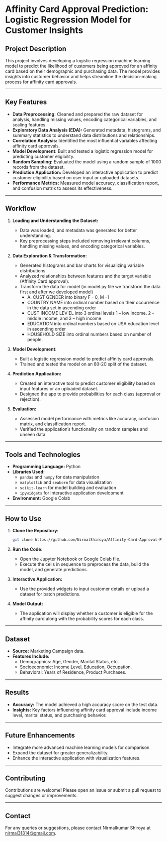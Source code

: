 # Affinity Card Approval Prediction: Logistic Regression Model for Customer Insights

## Project Description
This project involves developing a logistic regression machine learning model to predict the likelihood of customers being approved for an affinity card based on their demographic and purchasing data. The model provides insights into customer behavior and helps streamline the decision-making process for affinity card approvals.

---

## Key Features
- **Data Preprocessing:** Cleaned and prepared the raw dataset for analysis, handling missing values, encoding categorical variables, and scaling features.
- **Exploratory Data Analysis (EDA):** Generated metadata, histograms, and summary statistics to understand data distributions and relationships.
- **Correlation Analysis:** Identified the most influential variables affecting affinity card approvals.
- **Model Development:** Built and tested a logistic regression model for predicting customer eligibility.
- **Random Sampling:** Evaluated the model using a random sample of 1000 records from the dataset.
- **Prediction Application:** Developed an interactive application to predict customer eligibility based on user input or uploaded datasets.
- **Performance Metrics:** Measured model accuracy, classification report, and confusion matrix to assess its effectiveness.

---

## Workflow
1. **Loading and Understanding the Dataset:**
   - Data was loaded, and metadata was generated for better understanding.
   - Key preprocessing steps included removing irrelevant columns, handling missing values, and encoding categorical variables.

2. **Data Exploration & Transformation:**
   - Generated histograms and bar charts for visualizing variable distributions.
   - Analyzed relationships between features and the target variable (Affinity Card approval).
   - Transform the data for model (in model.py file we transform the data first and after we developed model)
        - A. CUST GENDER into binary F - 0, M -1
        - COUNTRY NAME into ordinal number based on their occurrence in the data set in ascending order
        - CUST INCOME LEV EL into 3 ordinal levels 1 – low income. 2 -middle income, and 3 – high income
        - EDUCATION into ordinal numbers based on USA education level in ascending order
        - HOUSEHOLD SIZE into ordinal numbers based on number of people.

3. **Model Development:**
   - Built a logistic regression model to predict affinity card approvals.
   - Trained and tested the model on an 80-20 split of the dataset.

4. **Prediction Application:**
   - Created an interactive tool to predict customer eligibility based on input features or an uploaded dataset.
   - Designed the app to provide probabilities for each class (approval or rejection).

5. **Evaluation:**
   - Assessed model performance with metrics like accuracy, confusion matrix, and classification report.
   - Verified the application’s functionality on random samples and unseen data.

---

## Tools and Technologies
- **Programming Language:** Python
- **Libraries Used:**
  - `pandas` and `numpy` for data manipulation
  - `matplotlib` and `seaborn` for data visualization
  - `scikit-learn` for model building and evaluation
  - `ipywidgets` for interactive application development
- **Environment:** Google Colab

---

## How to Use
1. **Clone the Repository:**
   ```bash
   git clone https://github.com/NirmalShiroya/Affinity-Card-Approval-Prediction-Logistic-Regression-Model-for-Customer-Insights.git
   ```

2. **Run the Code:**
   - Open the Jupyter Notebook or Google Colab file.
   - Execute the cells in sequence to preprocess the data, build the model, and generate predictions.

3. **Interactive Application:**
   - Use the provided widgets to input customer details or upload a dataset for batch predictions.

4. **Model Output:**
   - The application will display whether a customer is eligible for the affinity card along with the probability scores for each class.

---

## Dataset
- **Source:** Marketing Campaign data.
- **Features Include:**
  - Demographics: Age, Gender, Marital Status, etc.
  - Socioeconomic: Income Level, Education, Occupation.
  - Behavioral: Years of Residence, Product Purchases.

---

## Results
- **Accuracy:** The model achieved a high accuracy score on the test data.
- **Insights:** Key factors influencing affinity card approval include income level, marital status, and purchasing behavior.

---

## Future Enhancements
- Integrate more advanced machine learning models for comparison.
- Expand the dataset for greater generalizability.
- Enhance the interactive application with visualization features.

---

## Contributing
Contributions are welcome! Please open an issue or submit a pull request to suggest changes or improvements.

---

## Contact
For any queries or suggestions, please contact Nirmalkumar Shiroya at nirmal31314@gmail.com.


